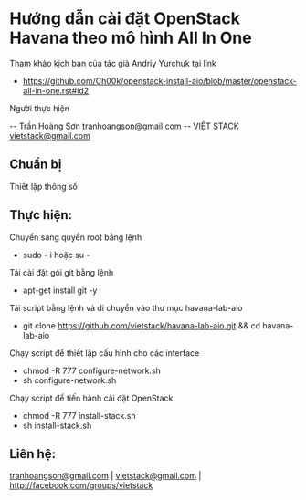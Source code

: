 Hướng dẫn cài đặt OpenStack Havana theo mô hình All In One
==============

Tham khảo kịch bản của tác giả Andriy Yurchuk tại link
- https://github.com/Ch00k/openstack-install-aio/blob/master/openstack-all-in-one.rst#id2

Người thực hiện

-- Trần Hoàng Sơn    tranhoangson@gmail.com
-- VIỆT STACK        vietstack@gmail.com

## Chuẩn bị
Thiết lập thông số

## Thực hiện:
Chuyển sang quyền root bằng lệnh
- sudo - i hoặc su - 

Tải cài đặt gói git bằng lệnh
- apt-get install git -y

Tải script bằng lệnh và di chuyển vào thư mục havana-lab-aio
-  git clone https://github.com/vietstack/havana-lab-aio.git && cd havana-lab-aio

Chạy script để thiết lập cấu hình cho các interface
- chmod -R 777 configure-network.sh
- sh configure-network.sh

Chạy script để tiến hành cài đặt OpenStack 
- chmod -R 777 install-stack.sh
- sh install-stack.sh

## Liên hệ:
tranhoangson@gmail.com | vietstack@gmail.com | http://facebook.com/groups/vietstack
